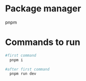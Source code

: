 # Package manager

pnpm

# Commands to run

```sh
#first command
  pnpm i
  
#after first command
  pnpm run dev
```
